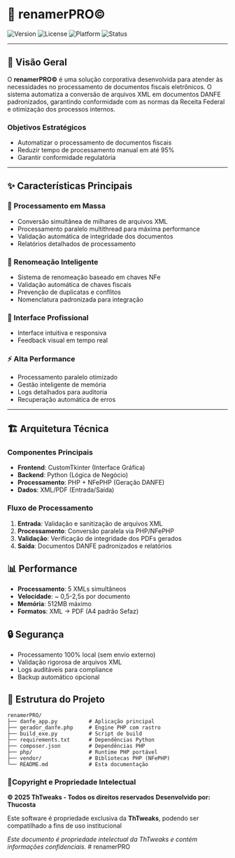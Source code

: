 # 🏥 renamerPRO©

![Version](https://img.shields.io/badge/version-1.0.0-blue.svg)
![License](https://img.shields.io/badge/license-Proprietary-red.svg)
![Platform](https://img.shields.io/badge/platform-Windows-lightgrey.svg)
![Status](https://img.shields.io/badge/status-Production-green.svg)

---

## 🎯 **Visão Geral**

O **renamerPRO©** é uma solução corporativa desenvolvida para atender às necessidades no processamento de documentos fiscais eletrônicos. O sistema automatiza a conversão de arquivos XML em documentos DANFE padronizados, garantindo conformidade com as normas da Receita Federal e otimização dos processos internos.

### **Objetivos Estratégicos**

- Automatizar o processamento de documentos fiscais
- Reduzir tempo de processamento manual em até 95%
- Garantir conformidade regulatória

---

## ✨ **Características Principais**

### **🚀 Processamento em Massa**

- Conversão simultânea de milhares de arquivos XML
- Processamento paralelo multithread para máxima performance
- Validação automática de integridade dos documentos
- Relatórios detalhados de processamento

### **🎯 Renomeação Inteligente**

- Sistema de renomeação baseado em chaves NFe
- Validação automática de chaves fiscais
- Prevenção de duplicatas e conflitos
- Nomenclatura padronizada para integração

### **🏥 Interface Profissional**

- Interface intuitiva e responsiva
- Feedback visual em tempo real

### **⚡ Alta Performance**

- Processamento paralelo otimizado
- Gestão inteligente de memória
- Logs detalhados para auditoria
- Recuperação automática de erros

---

## 🏗️ **Arquitetura Técnica**

### **Componentes Principais**

- **Frontend**: CustomTkinter (Interface Gráfica)
- **Backend**: Python (Lógica de Negócio)
- **Processamento**: PHP + NFePHP (Geração DANFE)
- **Dados**: XML/PDF (Entrada/Saída)

### **Fluxo de Processamento**

1. **Entrada**: Validação e sanitização de arquivos XML
2. **Processamento**: Conversão paralela via PHP/NFePHP
3. **Validação**: Verificação de integridade dos PDFs gerados
4. **Saída**: Documentos DANFE padronizados e relatórios

## 📊 Performance

- **Processamento**: 5 XMLs simultâneos
- **Velocidade**: ~ 0,5-2,5s por documento
- **Memória**: 512MB máximo
- **Formatos**: XML → PDF (A4 padrão Sefaz)

## 🔒 Segurança

- Processamento 100% local (sem envio externo)
- Validação rigorosa de arquivos XML
- Logs auditáveis para compliance
- Backup automático opcional

## 📁 Estrutura do Projeto

```
renamerPRO/
├── danfe_app.py          # Aplicação principal
├── gerador_danfe.php     # Engine PHP com rastro
├── build_exe.py          # Script de build
├── requirements.txt      # Dependências Python
├── composer.json         # Dependências PHP
├── php/                  # Runtime PHP portável
├── vendor/               # Bibliotecas PHP (NFePHP)
└── README.md             # Esta documentação
```


### **📄Copyright e Propriedade Intelectual**

**© 2025 ThTweaks - Todos os direitos reservados**
**Desenvolvido por: Thucosta**

Este software é propriedade exclusiva da **ThTweaks**, podendo ser compatilhado a fins de uso institucional

*Este documento é propriedade intelectual da ThTweaks e contém informações confidenciais.*
#   r e n a m e r P R O  
 